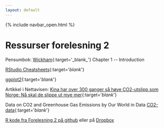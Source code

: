 ```yaml
---
layout: default
---
```

{% include navbar_open.html %}

# Ressurser forelesning 2

Pensumbok: [Wickham]([https://uit.instructure.com/files/1421071/download?download_frd=1](https://r4ds.had.co.nz/introduction.html)){:target='_blank_'} Chapter 1 -- Introduction

[RStudio Cheatsheets](https://www.rstudio.com/resources/cheatsheets/){:target='_blank_'}

[ggplot2](https://ggplot2.tidyverse.org/index.html){:target='_blank_'}

Artikkel i Nettavisen: [Kina har over 300 ganger så høye CO2-utslipp som Norge: Nå skal de slippe ut mye mer](https://www.nettavisen.no/okonomi/kina-har-over-300-ganger-sa-hoye-co2-utslipp-som-norge-na-skal-de-slippe-ut-mye-mer/s/12-95-3424169652){:target='_blank_'}

Data on CO2 and Greenhouse Gas Emissions by Our World in Data [CO2-data](https://ourworldindata.org/co2-and-other-greenhouse-gas-emissions){:target='_blank_'}

[R kode fra Forelesning 2 på github](https://github.com/uit-sok-1004-h22/uit-sok-1004-h22.github.io/blob/main/ressurssider/R_kode_CO2.R) eller på [Dropbox](https://www.dropbox.com/s/anwvr1zeisjy12n/R_kode_CO2.R?dl=0)
